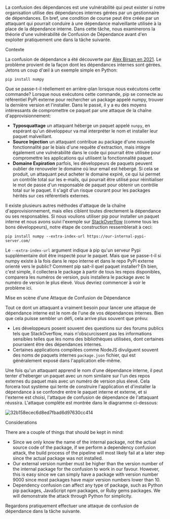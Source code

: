 La confusion des dépendances est une vulnérabilité qui peut exister si notre organisation utilise des dépendances internes gérées par un gestionnaire de dépendances. En bref, une condition de course peut être créée par un attaquant qui pourrait conduire à une dépendance malveillante utilisée à la place de la dépendance interne. Dans cette tâche, nous examinerons la théorie d'une vulnérabilité de Confusion de Dépendance avant d'en exploiter pratiquement une dans la tâche suivante.

Contexte

La confusion de dépendance a été découverte par [Alex Birsan en 2021](https://medium.com/@alex.birsan/dependency-confusion-4a5d60fec610). Le problème provient de la façon dont les dépendances internes sont gérées. Jetons un coup d'œil à un exemple simple en Python:

`pip install numpy`

Que se passe-t-il réellement en arrière-plan lorsque nous exécutons cette commande? Lorsque nous exécutons cette commande, pip se connecte au référentiel PyPi externe pour rechercher un package appelé numpy, trouver la dernière version et l'installer. Dans le passé, il y a eu des moyens intéressants de compromettre ce paquet par une attaque de la chaîne d'approvisionnement:

-   **Typosquattage** un attaquant héberge un paquet appelé `nunpy`, en espérant qu'un développeur va mal interpréter le nom et installer leur paquet malveillant.
-   **Source Injection** un attaquant contribue au package d'une nouvelle fonctionnalité par le biais d'une requête d'extraction, mais intègre également une vulnérabilité dans le code qui pourrait être utilisée pour compromettre les applications qui utilisent la fonctionnalité paquet.
-   **Domaine Expiration** parfois, les développeurs de paquets peuvent oublier de renouveler le domaine où leur email est hébergé. Si cela se produit, un attaquant peut acheter le domaine expiré, ce qui lui permet un contrôle total sur les e-mails, qui pourrait être utilisé pour réinitialiser le mot de passe d'un responsable de paquet pour obtenir un contrôle total sur le paquet. Il s'agit d'un risque courant pour les packages hérités sur ces référentiels externes.

Il existe plusieurs autres méthodes d'attaque de la chaîne d'approvisionnement, mais elles ciblent toutes directement la dépendance ou ses responsables. Si nous voulions utiliser pip pour installer un paquet interne et nous avons suivi l'exemple sur [StackOverflow](https://stackoverflow.com/questions/55310229/pip-install-package-from-artifactory-and-install-dependencies-from-pypi) (comme tous les bons développeurs), notre étape de construction ressemblerait à ceci:

`pip install numpy --extra-index-url https://our-internal-pypi-server.com/`

Le `--extra-index-url` argument indique à pip qu'un serveur Pypi supplémentaire doit être inspecté pour le paquet. Mais que se passe-t-il si numpy existe à la fois dans le repo interne et dans le repo PyPi externe orienté vers le public? Comment pip sait-il quel paquet installer? Eh bien, c'est simple, il collectera le package à partir de tous les repos disponibles, comparera les numéros de version, puis installera le package avec le numéro de version le plus élevé. Vous devriez commencer à voir le problème ici.

Mise en scène d'une Attaque de Confusion de Dépendance

Tout ce dont un attaquant a vraiment besoin pour lancer une attaque de dépendance interne est le nom de l'une de vos dépendances internes. Bien que cela puisse sembler un défi, cela arrive plus souvent que prévu:

-   Les développeurs posent souvent des questions sur des forums publics tels que StackOverflow, mais n'obscurcissent pas les informations sensibles telles que les noms des bibliothèques utilisées, dont certaines pourraient être des dépendances internes.
-   Certaines applications compilées comme NodeJS divulguent souvent des noms de paquets internes `package.json` fichier, qui est généralement exposé dans l'application elle-même.

Une fois qu'un attaquant apprend le nom d'une dépendance interne, il peut tenter d'héberger un paquet avec un nom similaire sur l'un des repos externes du paquet mais avec un numéro de version plus élevé. Cela forcera tout système qui tente de construire l'application et d'installer la dépendance à se confondre entre le paquet interne et externe, et si l'externe est choisi, l'attaque de confusion de dépendance de l'attaquant réussira. L'attaque complète est montrée dans le diagramme ci-dessous:

![32b158ecec6d8ed7fbad6d97630cc414](https://github.com/user-attachments/assets/e365f431-0a77-41e5-a4b5-9d5c5de70872)

Considerations

There are a couple of things that should be kept in mind:

-   Since we only know the name of the internal package, not the actual source code of the package, if we perform a dependency confusion attack, the build process of the pipeline will most likely fail at a later step since the actual package was not installed.
-   Our external version number must be higher than the version number of the internal package for the confusion to work in our favour. However, this is easy since we can simply have a package with version number 9000 since most packages have major version numbers lower than 10.
-   Dependency confusion can affect any type of package, such as Python pip packages, JavaScript npm packages, or Ruby gems packages. We will demonstrate the attack through Python for simplicity.

Regardons pratiquement effectuer une attaque de confusion de dépendance dans la tâche suivante.
